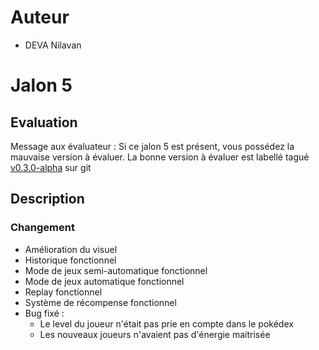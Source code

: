 # Auteur
- DEVA Nilavan

# Jalon 5

## Evaluation

Message aux évaluateur :
Si ce jalon 5 est présent, vous possédez la mauvaise version à évaluer.
La bonne version à évaluer est labellé tagué [v0.3.0-alpha](https://github.com/Alin236/CDAW/tree/v0.3.0-alpha) sur git

## Description

### Changement

- Amélioration du visuel
- Historique fonctionnel
- Mode de jeux semi-automatique fonctionnel
- Mode de jeux automatique fonctionnel
- Replay fonctionnel
- Système de récompense fonctionnel
- Bug fixé :
    - Le level du joueur n'était pas prie en compte dans le pokédex
    - Les nouveaux joueurs n'avaient pas d'énergie maitrisée
